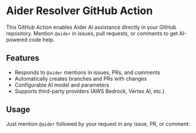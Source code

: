 # Aider Resolver GitHub Action

This GitHub Action enables Aider AI assistance directly in your GitHub repository. Mention `@aider` in issues, pull requests, or comments to get AI-powered code help.

## Features

- Responds to `@aider` mentions in issues, PRs, and comments
- Automatically creates branches and PRs with changes
- Configurable AI model and parameters
- Supports third-party providers (AWS Bedrock, Vertex AI, etc.)

## Usage

Just mention `@aider` followed by your request in any issue, PR, or comment:
